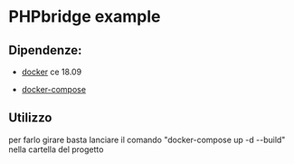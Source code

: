 # PHPbridge example
## Dipendenze:

 - [docker](https://docs.docker.com/get-started/) ce 18.09 
  
 - [docker-compose](https://docs.docker.com/compose/)

## Utilizzo
per farlo girare basta lanciare il comando "docker-compose up -d --build" nella cartella del progetto
